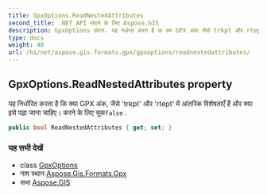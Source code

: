 ```yaml
---
title: GpxOptions.ReadNestedAttributes
second_title: .NET API संदर्भ के लिए Aspose.GIS
description: GpxOptions संपत्त. यह नर्धरत करत है क क्य GPX अंक जैसे trkpt और rtept में आंतरक वशेषतएँ हैं और क्य इसे पढ़ जन चहए करने के लए चूकfalse .
type: docs
weight: 40
url: /hi/net/aspose.gis.formats.gpx/gpxoptions/readnestedattributes/
---
```

## GpxOptions.ReadNestedAttributes property

यह निर्धारित करता है कि क्या GPX अंक, जैसे 'trkpt' और 'rtept' में आंतरिक विशेषताएँ हैं और क्या इसे पढ़ा जाना चाहिए। करने के लिए चूक`false` .

```csharp
public bool ReadNestedAttributes { get; set; }
```

### यह सभी देखें

* class [GpxOptions](../)
* नाम स्थान [Aspose.Gis.Formats.Gpx](../../gpxoptions/)
* सभा [Aspose.GIS](../../../)


